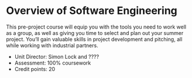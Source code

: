 # Overview of Software Engineering

This pre-project course will equip you with the tools you need to work well as a group, as well as giving you time to select and plan out 
your summer project. You’ll gain valuable skills in project development and pitching, all while working with industrial partners.
- Unit Director: Simon Lock and ????
- Assessment: 100% coursework 
- Credit points: 20

